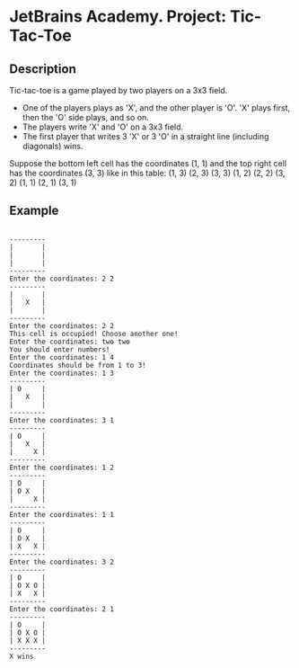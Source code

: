 # JetBrains Academy. Project: Tic-Tac-Toe
 
## Description
Tic-tac-toe is a game played by two players on a 3x3 field.
- One of the players plays as 'X', and the other player is 'O'. 'X' plays first, then the 'O' side plays, and so on.
- The players write 'X' and 'O' on a 3x3 field.
- The first player that writes 3 'X' or 3 'O' in a straight line (including diagonals) wins.

Suppose the bottom left cell has the coordinates (1, 1) and the top right cell has the coordinates (3, 3) like in this table:
 (1, 3) (2, 3) (3, 3)
 (1, 2) (2, 2) (3, 2)
 (1, 1) (2, 1) (3, 1)
 
 ## Example

```text

---------
|       |
|       |
|       |
---------
Enter the coordinates: 2 2
---------
|       |
|   X   |
|       |
---------
Enter the coordinates: 2 2
This cell is occupied! Choose another one!
Enter the coordinates: two two
You should enter numbers!
Enter the coordinates: 1 4
Coordinates should be from 1 to 3!
Enter the coordinates: 1 3
---------
| O     |
|   X   |
|       |
---------
Enter the coordinates: 3 1
---------
| O     |
|   X   |
|     X |
---------
Enter the coordinates: 1 2
---------
| O     |
| O X   |
|     X |
---------
Enter the coordinates: 1 1
---------
| O     |
| O X   |
| X   X |
---------
Enter the coordinates: 3 2
---------
| O     |
| O X O |
| X   X |
---------
Enter the coordinates: 2 1
---------
| O     |
| O X O |
| X X X |
---------
X wins
```
